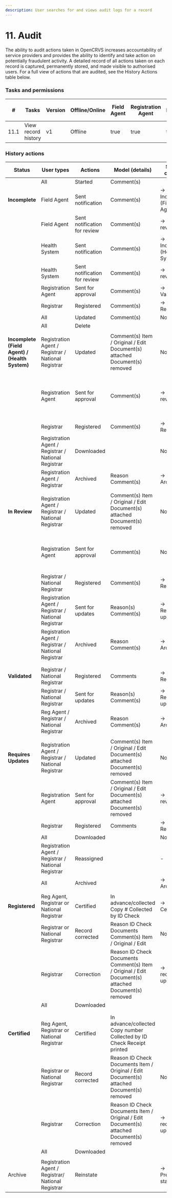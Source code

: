 ```yaml
---
description: User searches for and views audit logs for a record
---
```


# 11. Audit

The ability to audit actions taken in OpenCRVS increases accountability of service providers and provides the ability to identify and take action on potentially fraudulent activity. A detailed record of all actions taken on each record is captured, permanently stored, and made visible to authorised users. For a full view of actions that are audited, see the History Actions table below.

### Tasks and permissions

<table><thead><tr><th>#</th><th>Tasks</th><th>Version</th><th>Offline/Online</th><th data-type="checkbox">Field Agent</th><th data-type="checkbox">Registration Agent</th><th data-type="checkbox">Registrar</th><th data-type="checkbox">National Registrar</th><th data-type="checkbox">Performance Manager</th><th data-type="checkbox">Local System Admin</th><th data-type="checkbox">National System Admin</th></tr></thead><tbody><tr><td>11.1</td><td>View record history</td><td>v1</td><td>Offline</td><td>true</td><td>true</td><td>true</td><td>true</td><td>false</td><td>false</td><td>false</td></tr></tbody></table>

### History actions

| Status                                         | User types                                          | Actions                      | Model (details)                                                                                      | Status change                | Workqueue                                                      |
| ---------------------------------------------- | --------------------------------------------------- | ---------------------------- | ---------------------------------------------------------------------------------------------------- | ---------------------------- | -------------------------------------------------------------- |
|                                                | All                                                 | Started                      | Comment(s)                                                                                           |                              |                                                                |
| **Incomplete**                                 | Field Agent                                         | Sent notification            | Comment(s)                                                                                           | → Incomplete (Field Agent)   | → In progress                                                  |
|                                                | Field Agent                                         | Sent notification for review | Comment(s)                                                                                           | → In review                  | → Ready for review                                             |
|                                                | Health System                                       | Sent notification            | Comment(s)                                                                                           | → Incomplete (Health System) | → In progress                                                  |
|                                                | Health System                                       | Sent notification for review | Comment(s)                                                                                           | → In review                  | → Ready for review                                             |
|                                                | Registration Agent                                  | Sent for approval            | Comment(s)                                                                                           | → Validated                  | → Ready for review                                             |
|                                                | Registrar                                           | Registered                   | Comment(s)                                                                                           | → Registered                 | → Ready to print                                               |
|                                                | All                                                 | Updated                      | Comment(s)                                                                                           | No change                    | No change                                                      |
|                                                | All                                                 | Delete                       |                                                                                                      |                              |                                                                |
|                                                |                                                     |                              |                                                                                                      |                              |                                                                |
| **Incomplete (Field Agent) / (Health System)** | Registration Agent / Registrar / National Registrar | Updated                      | Comment(s) Item / Original / Edit Document(s) attached Document(s) removed                           | No change                    |                                                                |
|                                                | Registration Agent                                  | Sent for approval            | Comment(s)                                                                                           | → In review                  | → Sent for approval (Reg Agent) → Ready for review (Registrar) |
|                                                | Registrar                                           | Registered                   | Comment(s)                                                                                           | → Registered                 | → Ready to print                                               |
|                                                | Registration Agent / Registrar / National Registrar | Downloaded                   |                                                                                                      | No change                    | No change                                                      |
|                                                | Registration Agent / Registrar                      | Archived                     | Reason Comment(s)                                                                                    | → Archived                   | → Archive                                                      |
|                                                |                                                     |                              |                                                                                                      |                              |                                                                |
| **In Review**                                  | Registration Agent / Registrar / National Registrar | Updated                      | Comment(s) Item / Original / Edit Document(s) attached Document(s) removed                           | No change                    | → Ready for review                                             |
|                                                | Registration Agent                                  | Sent for approval            | Comment(s)                                                                                           | No change                    | → Reg Agent - Sent for approval → Registrar - No change        |
|                                                | Registrar / National Registrar                      | Registered                   | Comment(s)                                                                                           | → Registered                 | → Ready to print                                               |
|                                                | Registration Agent / Registrar / National Registrar | Sent for updates             | Reason(s) Comment(s)                                                                                 | → Requires updates           | → Requires updates                                             |
|                                                | Registration Agent / Registrar / National Registrar | Archived                     | Reason Comment(s)                                                                                    | → Archived                   | →                                                              |
|                                                |                                                     |                              |                                                                                                      |                              |                                                                |
|                                                |                                                     |                              |                                                                                                      |                              |                                                                |
| **Validated**                                  | Registrar / National Registrar                      | Registered                   | Comments                                                                                             | → Registered                 | → Ready to print                                               |
|                                                | Registrar / National Registrar                      | Sent for updates             | Reason(s) Comment(s)                                                                                 | → Requires updates           | → Requires updates                                             |
|                                                | Reg Agent / Registrar / National Registrar          | Archived                     | Reason Comment(s)                                                                                    | → Archived                   | →                                                              |
|                                                |                                                     |                              |                                                                                                      |                              |                                                                |
| **Requires Updates**                           | Registration Agent / Registrar / National Registrar | Updated                      | Comment(s) Item / Original / Edit Document(s) attached Document(s) removed                           | No change                    |                                                                |
|                                                | Registration Agent                                  | Sent for approval            | Comment(s) Item / Original / Edit Document(s) attached Document(s) removed                           | → In review                  | → Ready for review                                             |
|                                                | Registrar                                           | Registered                   | Comments                                                                                             | → Registered                 | → Ready to print                                               |
|                                                | All                                                 | Downloaded                   |                                                                                                      | No change                    |                                                                |
|                                                | Registration Agent / Registrar / National Registrar | Reassigned                   |                                                                                                      | -                            | -                                                              |
|                                                | All                                                 | Archived                     |                                                                                                      | → Archived                   | → Archive                                                      |
|                                                |                                                     |                              |                                                                                                      |                              |                                                                |
| **Registered**                                 | Reg Agent, Registrar or National Registrar          | Certified                    | In advance/collected Copy # Collected by ID Check                                                    | → Certified                  | → Remove from ready to print                                   |
|                                                | Registrar or National Registrar                     | Record corrected             | Reason ID Check Documents Comment(s) Item / Original / Edit                                          | No change                    | → Ready to print                                               |
|                                                | Registrar                                           | Correction                   | Reason ID Check Documents Comment(s) Item / Original / Edit Document(s) attached Document(s) removed | → Record requires updates    | → Ready for review                                             |
|                                                | All                                                 | Downloaded                   |                                                                                                      |                              |                                                                |
|                                                |                                                     |                              |                                                                                                      |                              |                                                                |
|                                                |                                                     |                              |                                                                                                      |                              |                                                                |
| **Certified**                                  | Reg Agent, Registrar or National Registrar          | Certified                    | In advance/collected Copy number Collected by ID Check Receipt printed                               |                              |                                                                |
|                                                | Registrar or National Registrar                     | Record corrected             | Reason ID Check Documents Item / Original / Edit Document(s) attached Document(s) removed            | No change                    |                                                                |
|                                                | Registrar                                           | Correction                   | Reason ID Check Documents Item / Original / Edit Document(s) attached Document(s) removed            | → Record requires updates    | → Ready for review                                             |
|                                                | All                                                 | Downloaded                   |                                                                                                      |                              |                                                                |
|                                                |                                                     |                              |                                                                                                      |                              |                                                                |
| Archive                                        | Registration Agent / Registrar/ National Registrar  | Reinstate                    |                                                                                                      | → Previous status            | → Previous workqueue                                           |
